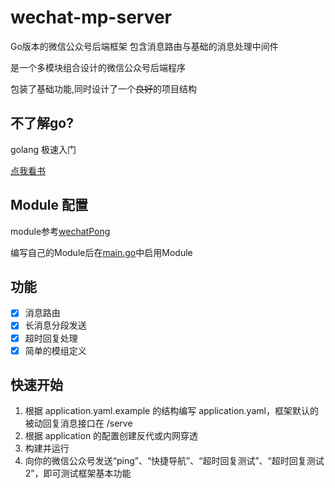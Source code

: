 # wechat-mp-server
Go版本的微信公众号后端框架 包含消息路由与基础的消息处理中间件

是一个多模块组合设计的微信公众号后端程序

包装了基础功能,同时设计了一个~~良好~~的项目结构

## 不了解go?

golang 极速入门

[点我看书](https://github.com/justjavac/free-programming-books-zh_CN#go)

## Module 配置

module参考[wechatPong](https://github.com/asjdf/wechat-mp-server/blob/main/module/wechatPong/init.go)

编写自己的Module后在[main.go](https://github.com/asjdf/wechat-mp-server/blob/main/main.go)中启用Module

## 功能
- [x] 消息路由
- [x] 长消息分段发送
- [x] 超时回复处理
- [x] 简单的模组定义

## 快速开始
1. 根据 application.yaml.example 的结构编写 application.yaml，框架默认的被动回复消息接口在 /serve
2. 根据 application 的配置创建反代或内网穿透
3. 构建并运行
4. 向你的微信公众号发送“ping”、“快捷导航”、“超时回复测试”、“超时回复测试2”，即可测试框架基本功能

